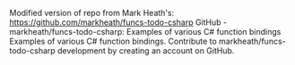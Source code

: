Modified version of repo from Mark Heath's:
https://github.com/markheath/funcs-todo-csharp
GitHub - markheath/funcs-todo-csharp: Examples of various C# function bindings
Examples of various C# function bindings. Contribute to markheath/funcs-todo-csharp development by creating an account on GitHub.
